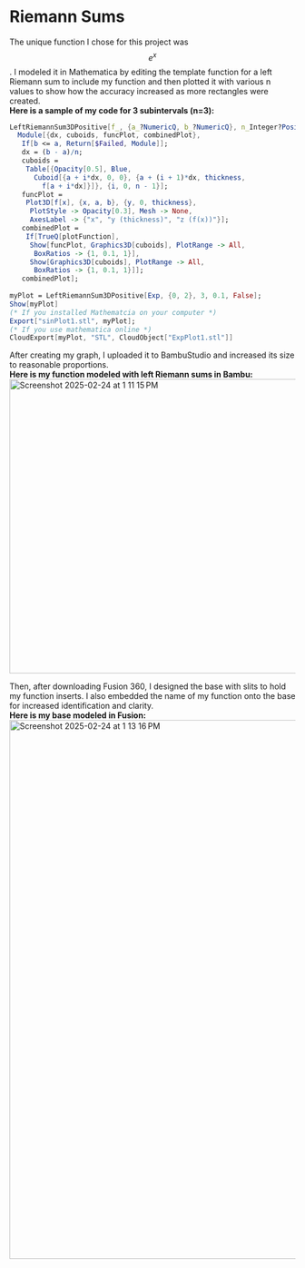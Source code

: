 # Riemann Sums
The unique function I chose for this project was $$e^x$$. I modeled it in Mathematica by editing the template function for a left Riemann sum to include my function and then plotted it with various n values to show how the accuracy increased as more rectangles were created.  
**Here is a sample of my code for 3 subintervals (n=3):**  
```mathematica
LeftRiemannSum3DPositive[f_, {a_?NumericQ, b_?NumericQ}, n_Integer?Positive, thickness_?Positive, plotFunction_ : True] := 
  Module[{dx, cuboids, funcPlot, combinedPlot},
   If[b <= a, Return[$Failed, Module]];
   dx = (b - a)/n;
   cuboids = 
    Table[{Opacity[0.5], Blue, 
      Cuboid[{a + i*dx, 0, 0}, {a + (i + 1)*dx, thickness, 
        f[a + i*dx]}]}, {i, 0, n - 1}];
   funcPlot = 
    Plot3D[f[x], {x, a, b}, {y, 0, thickness}, 
     PlotStyle -> Opacity[0.3], Mesh -> None, 
     AxesLabel -> {"x", "y (thickness)", "z (f(x))"}];
   combinedPlot = 
    If[TrueQ[plotFunction], 
     Show[funcPlot, Graphics3D[cuboids], PlotRange -> All, 
      BoxRatios -> {1, 0.1, 1}], 
     Show[Graphics3D[cuboids], PlotRange -> All, 
      BoxRatios -> {1, 0.1, 1}]];
   combinedPlot];
   
myPlot = LeftRiemannSum3DPositive[Exp, {0, 2}, 3, 0.1, False];
Show[myPlot]
(* If you installed Mathematcia on your computer *)
Export["sinPlot1.stl", myPlot];
(* If you use mathematica online *)
CloudExport[myPlot, "STL", CloudObject["ExpPlot1.stl"]]
```

After creating my graph, I uploaded it to BambuStudio and increased its size to reasonable proportions.  
**Here is my function modeled with left Riemann sums in Bambu:**  
<img width="519" alt="Screenshot 2025-02-24 at 1 11 15 PM" src="https://github.com/user-attachments/assets/82c277b6-12fd-44ae-98f7-10bfd3a43c9b" />


Then, after downloading Fusion 360, I designed the base with slits to hold my function inserts. I also embedded the name of my function onto the base for increased identification and clarity.  
**Here is my base modeled in Fusion:**
<img width="950" alt="Screenshot 2025-02-24 at 1 13 16 PM" src="https://github.com/user-attachments/assets/e4a4f7cb-1abf-4268-b45a-41271d77ccb0" />
